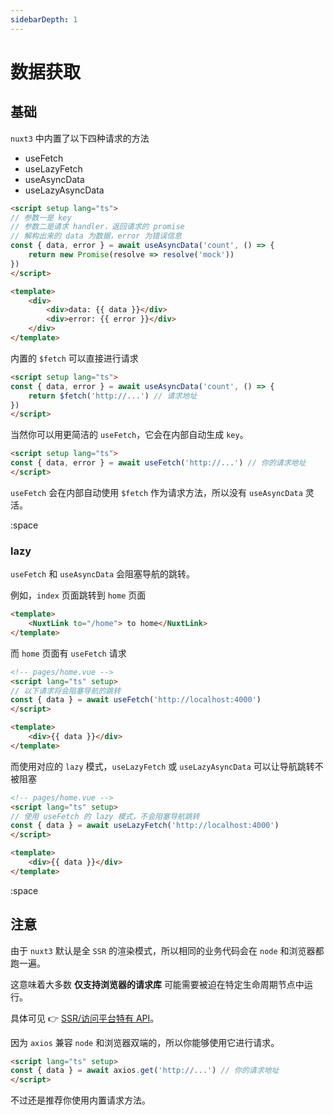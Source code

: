 ```yaml
---
sidebarDepth: 1
---
```


# 数据获取


## 基础

`nuxt3` 中内置了以下四种请求的方法

- useFetch
- useLazyFetch
- useAsyncData
- useLazyAsyncData 

```html
<script setup lang="ts">
// 参数一是 key
// 参数二是请求 handler，返回请求的 promise
// 解构出来的 data 为数据，error 为错误信息
const { data, error } = await useAsyncData('count', () => {
    return new Promise(resolve => resolve('mock'))
})
</script>

<template>
    <div>
        <div>data: {{ data }}</div>
        <div>error: {{ error }}</div>
    </div>
</template>
```

内置的  `$fetch` 可以直接进行请求

```html
<script setup lang="ts">
const { data, error } = await useAsyncData('count', () => {
    return $fetch('http://...') // 请求地址
})
</script>
```

当然你可以用更简洁的 `useFetch`，它会在内部自动生成 `key`。

```html
<script setup lang="ts">
const { data, error } = await useFetch('http://...') // 你的请求地址
</script>
```

`useFetch` 会在内部自动使用 `$fetch` 作为请求方法，所以没有 `useAsyncData` 灵活。

:space

### lazy

`useFetch` 和 `useAsyncData` 会阻塞导航的跳转。


例如，`index` 页面跳转到 `home` 页面

```html
<template>
	<NuxtLink to="/home"> to home</NuxtLink>
</template>
```

而 `home` 页面有 `useFetch` 请求

```html
<!-- pages/home.vue -->
<script lang="ts" setup>
// 以下请求将会阻塞导航的跳转
const { data } = await useFetch('http://localhost:4000')
</script>

<template>
	<div>{{ data }}</div>
</template>
```

而使用对应的 `lazy` 模式，`useLazyFetch` 或 `useLazyAsyncData` 可以让导航跳转不被阻塞

```html
<!-- pages/home.vue -->
<script lang="ts" setup>
// 使用 useFetch 的 lazy 模式，不会阻塞导航跳转
const { data } = await useLazyFetch('http://localhost:4000')
</script>

<template>
	<div>{{ data }}</div>
</template>
```

:space


## 注意

由于 `nuxt3` 默认是全 `SSR` 的渲染模式，所以相同的业务代码会在 `node` 和浏览器都跑一遍。  

这意味着大多数 **仅支持浏览器的请求库** 可能需要被迫在特定生命周期节点中运行。

具体可见 👉 [SSR/访问平台特有 API](https://staging-cn.vuejs.org/guide/scaling-up/ssr.html#access-to-platform-specific-apis)。


因为 `axios` 兼容 `node` 和浏览器双端的，所以你能够使用它进行请求。

```html
<script lang="ts" setup>
const { data } = await axios.get('http://...') // 你的请求地址
</script>
```

不过还是推荐你使用内置请求方法。